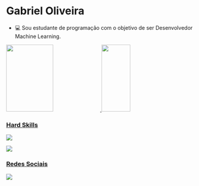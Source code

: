# **Gabriel Oliveira**

- 💻 Sou estudante de programação com o objetivo de ser Desenvolvedor Machine Learning.

<div>
    <a href='https://github.com/Gabriel-gif-hub'>
    <img width='50%' height="180cm" src="https://github-readme-stats.vercel.app/api?username=Gabriel-gif-hub&show_icons=true&theme=dracula&include_all_commits=true&count_ptivate_true">
    <img width='39%' height="180cm" src="https://github-readme-stats.vercel.app/api/top-langs/?username=Gabriel-gif-hub&layout=compact&langs_count=16&theme=dracula">
</div>

### Hard Skills

<img heigth='195px' src='https://img.shields.io/badge/Python-3776AB?style=for-the-badge&logo=python&logoColor=white'>

<img heigth='195px' src='https://img.shields.io/badge/JavaScript-F7DF1E?style=for-the-badge&logo=javascript&logoColor=black
'>

### Redes Sociais


<a href="https://www.linkedin.com/in/gabriel-oliveira-lima-72412a1aa/" target='_blank'><img src="https://img.shields.io/badge/LinkedIn-0077B5?style=for-the-badge&logo=linkedin&logoColor=white">
